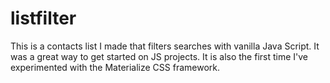 # listfilter
This is a contacts list I made that filters searches with vanilla Java Script. It was a great way to get started on JS projects. It is also the first time I've experimented with the Materialize CSS framework.  

